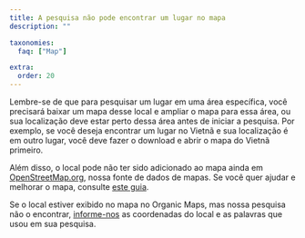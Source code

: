 ```yaml
---
title: A pesquisa não pode encontrar um lugar no mapa
description: ""

taxonomies:
  faq: ["Map"]

extra:
  order: 20
---
```


Lembre-se de que para pesquisar um lugar em uma área específica, você precisará baixar um mapa desse local e ampliar o mapa para essa área, ou sua localização deve estar perto dessa área antes de iniciar a pesquisa. Por exemplo, se você deseja encontrar um lugar no Vietnã e sua localização é em outro lugar, você deve fazer o download e abrir o mapa do Vietnã primeiro.

Além disso, o local pode não ter sido adicionado ao mapa ainda em [OpenStreetMap.org](https://www.openstreetmap.org/), nossa fonte de dados de mapas. Se você quer ajudar e melhorar o mapa, consulte [este guia](https://wiki.openstreetmap.org/wiki/Pt:Contribuir_com_dados_do_mapa).

Se o local estiver exibido no mapa no Organic Maps, mas nossa pesquisa não o encontrar, [informe-nos](mailto:support@organicmaps.app) as coordenadas do local e as palavras que usou em sua pesquisa.
